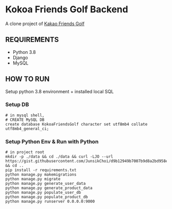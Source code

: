 # Kokoa Friends Golf Backend

A clone project of [Kakao Friends Golf]('https://www.kakaofriendsgolf.com')

## REQUIREMENTS
- Python 3.8
- Django
- MySQL
  
## HOW TO RUN
Setup python 3.8 environment + installed local SQL

### Setup DB
```mysql
# in mysql shell,
# CREATE MySQL DB
create database KokoaFriendsGolf character set utf8mb4 collate utf8mb4_general_ci;
```

### Setup Python Env & Run with Python
```shell
# in project root
mkdir -p ./data && cd ./data && curl -LJO --url https://gist.githubusercontent.com/JunsikChoi/d9b12949b7007b9d8a2bd958e0a8f0e7/raw/746786257b5173a97270622e0b46b89cc8b7a32b/mockup_data.py && cd ..
pip install -r requirements.txt
python manage.py makemigrations
python manage.py migrate
python manage.py generate_user_data
python manage.py generate_product_data
python manage.py populate_user_db
python manage.py populate_product_db
python manage.py runserver 0.0.0.0:9000
```

